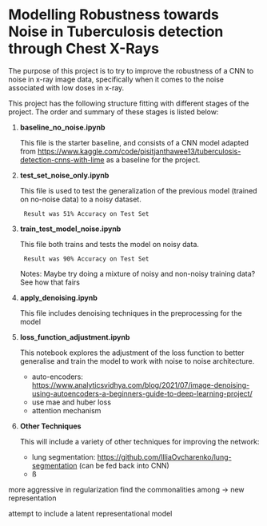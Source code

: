 # Modelling Robustness towards Noise in Tuberculosis detection through Chest X-Rays

The purpose of this project is to try to improve the robustness of a CNN to noise in x-ray image data, specifically when it comes to the noise associated with low doses in x-ray.

This project has the following structure fitting with different stages of the project. The order and summary of these stages is listed below:
1. **baseline_no_noise.ipynb**
    
    This file is the starter baseline, and consists of a CNN model adapted from https://www.kaggle.com/code/pisitjanthawee13/tuberculosis-detection-cnns-with-lime as a baseline for the project.

2. **test_set_noise_only.ipynb**

    This file is used to test the generalization of the previous model (trained on no-noise data) to a noisy dataset.

        Result was 51% Accuracy on Test Set

3. **train_test_model_noise.ipynb**

    This file both trains and tests the model on noisy data.

        Result was 90% Accuracy on Test Set
    
    Notes: Maybe try doing a mixture of noisy and non-noisy training data? See how that fairs

4. **apply_denoising.ipynb**

    This file includes denoising techniques in the preprocessing for the model

5. **loss_function_adjustment.ipynb**

    This notebook explores the adjustment of the loss function to better generalise and train the model to work with noise to noise architecture.

    - auto-encoders: https://www.analyticsvidhya.com/blog/2021/07/image-denoising-using-autoencoders-a-beginners-guide-to-deep-learning-project/
    - use mae and huber loss
    - attention mechanism

6. **Other Techniques**

    This will include a variety of other techniques for improving the network:
    - lung segmentation: https://github.com/IlliaOvcharenko/lung-segmentation (can be fed back into CNN)
    - ß


more aggressive in regularization
find the commonalities among -> new representation

attempt to include a latent representational model 

